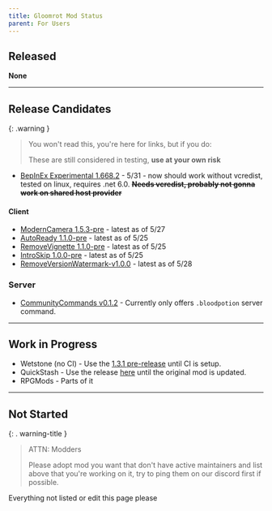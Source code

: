 ```yaml
---
title: Gloomrot Mod Status
parent: For Users
---
```


## Released
**None**

---

## Release Candidates

{: .warning }
> You won't read this, you're here for links, but if you do:
>
> These are still considered in testing, **use at your own risk**

- [BepInEx Experimental 1.668.2](https://github.com/decaprime/VRising-Modding/releases/tag/1.668.2) - 5/31 - now should work without vcredist, tested on linux, requires .net 6.0. ~~**Needs vcredist, probably not gonna work on shared host provider**~~

#### Client
- [ModernCamera 1.5.3-pre](https://github.com/v-rising/ModernCamera/releases/tag/ModernCamera-v1.5.3-pre) - latest as of 5/27
- [AutoReady 1.1.0-pre](https://github.com/iZastic/vrising-autoready/releases/tag/AutoReady-v1.1.0-pre) - latest as of 5/25
- [RemoveVignette 1.1.0-pre](https://github.com/iZastic/vrising-removevignette/releases/tag/RemoveVignette-v1.1.0-pre) - latest as of 5/25
- [IntroSkip 1.0.0-pre](https://github.com/iZastic/vrising-introskip/releases/tag/IntroSkip-v1.0.0-pre) - latest as of 5/25
- [RemoveVersionWatermark-v1.0.0](https://github.com/NodusCursorius/VRising-RemoveVersionWatermark/releases/tag/RemoveVersionWatermark-v1.0.0) - latest as of 5/28

### Server
- [CommunityCommands v0.1.2](https://github.com/decaprime/CommunityCommands/releases/tag/v0.1.2) - Currently only offers `.bloodpotion` server command.
---

## Work in Progress
- Wetstone (no CI) - Use the [1.3.1 pre-release](https://github.com/iZastic/Wetstone/releases/tag/Wetstone-v1.3.1-pre) until CI is setup.
- QuickStash - Use the release [here](https://github.com/iZastic/QuickStash/releases/tag/QuickStash-v1.3.1-pre) until the original mod is updated.
- RPGMods - Parts of it

---

## Not Started

{: . warning-title }
> ATTN: Modders
>
> Please adopt mod you want that don't have active maintainers and list above that you're working on it, try to ping them on our discord first if possible.

Everything not listed or edit this page please
